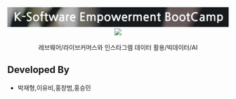 <div align="center">
    <img width="600" src="src/keb.png" alt="{Logo}">
    <img src="[https://img.shields.io/badge/build-v1.0.0-brightgreen](https://img.shields.io/badge/python-3670A0?style=for-the-badge&logo=python&logoColor=ffdd54)"/>
    <br />
    <p>레브웨어/라이브커머스와 인스타그램 데이터 활용/빅데이터/AI</p>
</div>

## Developed By

- 박재형,이유비,홍창범,홍승민
